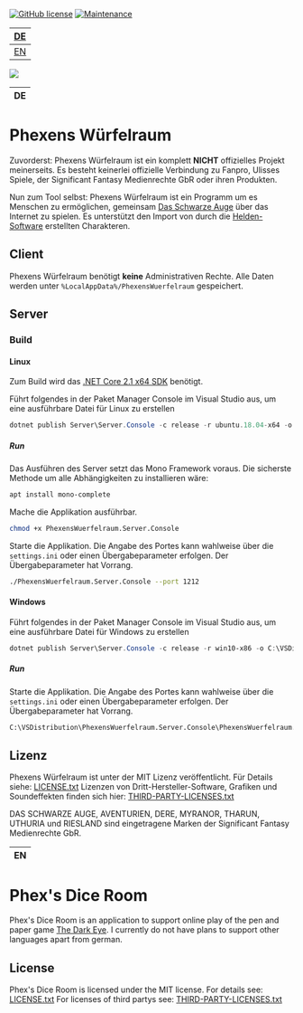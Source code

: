 [![GitHub license](https://img.shields.io/github/license/Naereen/StrapDown.js.svg)](https://github.com/Derevar/PhexensWuerfelraum/blob/master/LICENSE)
[![Maintenance](https://img.shields.io/badge/Maintained%3F-yes-green.svg)](https://github.com/Derevar/PhexensWuerfelraum/graphs/contributors)

| [DE](#phexens-würfelraum)
|:---|
| [EN](#phexs-dice-room)

![](Ui/Ui.Desktop/Resources/AppIcon.ico)

| DE |
|:---|

# Phexens Würfelraum
Zuvorderst: Phexens Würfelraum ist ein komplett __NICHT__ offizielles Projekt meinerseits. Es besteht keinerlei offizielle Verbindung zu Fanpro, Ulisses Spiele, der Significant Fantasy Medienrechte GbR oder ihren Produkten.

Nun zum Tool selbst: Phexens Würfelraum ist ein Programm um es Menschen zu ermöglichen, gemeinsam [Das Schwarze Auge](http://www.ulisses-spiele.de/sortiment/rollenspiele/das-schwarze-auge/) über das Internet zu spielen. Es unterstützt den Import von durch die [Helden-Software](https://www.helden-software.de/) erstellten Charakteren.

## Client

Phexens Würfelraum benötigt __keine__ Administrativen Rechte. Alle Daten werden unter `%LocalAppData%/PhexensWuerfelraum` gespeichert.

## Server

### Build
#### Linux

Zum Build wird das [.NET Core 2.1 x64 SDK](https://dotnet.microsoft.com/download/visual-studio-sdks) benötigt.

Führt folgendes in der Paket Manager Console im Visual Studio aus, um eine ausführbare Datei für Linux zu erstellen
```powershell
dotnet publish Server\Server.Console -c release -r ubuntu.18.04-x64 -o C:\VSDistribution\PhexensWuerfelraum.Server.Console
```

##### Run
Das Ausführen des Server setzt das Mono Framework voraus. Die sicherste Methode um alle Abhängigkeiten zu installieren wäre:
```bash
apt install mono-complete
```

Mache die Applikation ausführbar.
```bash
chmod +x PhexensWuerfelraum.Server.Console
```

Starte die Applikation. Die Angabe des Portes kann wahlweise über die `settings.ini` oder einen Übergabeparameter erfolgen. Der Übergabeparameter hat Vorrang.
```bash
./PhexensWuerfelraum.Server.Console --port 1212
```

#### Windows

Führt folgendes in der Paket Manager Console im Visual Studio aus, um eine ausführbare Datei für Windows zu erstellen
```powershell
dotnet publish Server\Server.Console -c release -r win10-x86 -o C:\VSDistribution\PhexensWuerfelraum.Server.Console
```

##### Run

Starte die Applikation. Die Angabe des Portes kann wahlweise über die `settings.ini` oder einen Übergabeparameter erfolgen. Der Übergabeparameter hat Vorrang.
```bash
C:\VSDistribution\PhexensWuerfelraum.Server.Console\PhexensWuerfelraum.Server.Console.exe --port 1212
```

## Lizenz

Phexens Würfelraum ist unter der MIT Lizenz veröffentlicht. 
Für Details siehe: [LICENSE.txt](LICENSE)
Lizenzen von Dritt-Hersteller-Software, Grafiken und Soundeffekten finden sich hier: [THIRD-PARTY-LICENSES.txt](THIRD-PARTY-LICENSES.txt)

DAS SCHWARZE AUGE, AVENTURIEN, DERE, MYRANOR, THARUN, UTHURIA und RIESLAND sind eingetragene Marken der Significant Fantasy Medienrechte GbR.

| EN |
|:---|

# Phex's Dice Room
Phex's Dice Room is an application to support online play of the pen and paper game [The Dark Eye](https://www.ulisses-us.com/games/the-dark-eye/).
I currently do not have plans to support other languages apart from german.

## License
Phex's Dice Room is licensed under the MIT license.
For details see: [LICENSE.txt](LICENSE)
For licenses of third partys see: [THIRD-PARTY-LICENSES.txt](THIRD-PARTY-LICENSES.txt)
